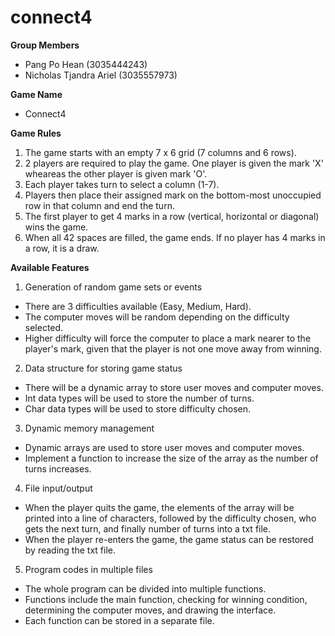 # connect4

**Group Members**
- Pang Po Hean (3035444243)
- Nicholas Tjandra Ariel (3035557973)

**Game Name**
- Connect4

**Game Rules**
1) The game starts with an empty 7 x 6 grid (7 columns and 6 rows).
2) 2 players are required to play the game. One player is given the mark 'X' wheareas the other player is given mark 'O'.
3) Each player takes turn to select a column (1-7).
4) Players then place their assigned mark on the bottom-most unoccupied row in that column and end the turn.
5) The first player to get 4 marks in a row (vertical, horizontal or diagonal) wins the game.
6) When all 42 spaces are filled, the game ends. If no player has 4 marks in a row, it is a draw.

**Available Features**
1) Generation of random game sets or events
- There are 3 difficulties available (Easy, Medium, Hard).
- The computer moves will be random depending on the difficulty selected.
- Higher difficulty will force the computer to place a mark nearer to the player's mark, given that the player is not one move away from winning.

2) Data structure for storing game status
- There will be a dynamic array to store user moves and computer moves.
- Int data types will be used to store the number of turns.
- Char data types will be used to store difficulty chosen.

3) Dynamic memory management
- Dynamic arrays are used to store user moves and computer moves.
- Implement a function to increase the size of the array as the number of turns increases.

4) File input/output
- When the player quits the game, the elements of the array will be printed into a line of characters, followed by
the difficulty chosen, who gets the next turn, and finally number of turns into a txt file.
- When the player re-enters the game, the game status can be restored by reading the txt file.

5) Program codes in multiple files
- The whole program can be divided into multiple functions.
- Functions include the main function, checking for winning condition, determining the computer moves, and drawing the interface.
- Each function can be stored in a separate file.
